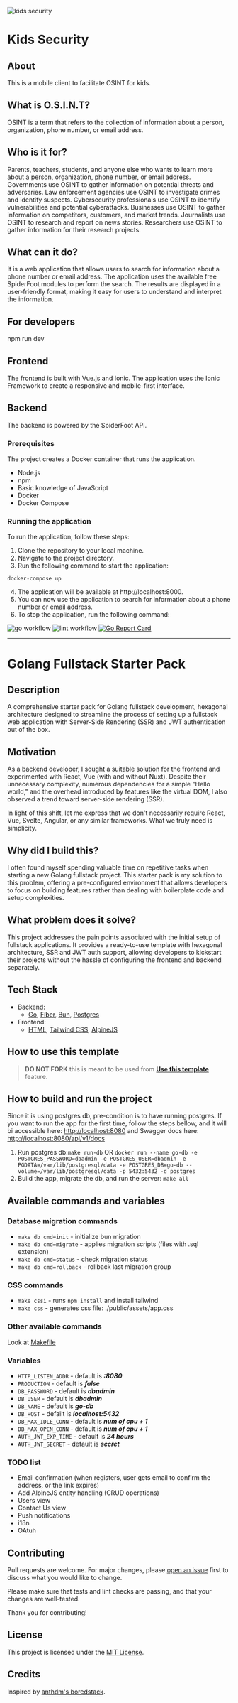 
![kids security](https://izdrail.com/logo.svg)
# Kids Security

## About
This is a mobile client to facilitate OSINT for kids.

## What is O.S.I.N.T?

OSINT is a term that refers to the collection of information about a person, organization, phone number, or email address.

## Who is it for?
Parents, teachers, students, and anyone else who wants to learn more about a person, organization, phone number, or email address.
Governments use OSINT to gather information on potential threats and adversaries.
Law enforcement agencies use OSINT to investigate crimes and identify suspects.
Cybersecurity professionals use OSINT to identify vulnerabilities and potential cyberattacks.
Businesses use OSINT to gather information on competitors, customers, and market trends.
Journalists use OSINT to research and report on news stories.
Researchers use OSINT to gather information for their research projects.


## What can it do?

It is a web application that allows users to search for information about a phone number or email address. 
The application uses the available free SpiderFoot modules to perform the search.
The results are displayed in a user-friendly format, making it easy for users to understand and interpret the information.

## For developers
npm run dev

## Frontend
The frontend is built with Vue.js and Ionic. 
The application uses the Ionic Framework to create a responsive and mobile-first interface.

## Backend
The backend is powered by the SpiderFoot API.


### Prerequisites
The project creates a Docker container that runs the application.
- Node.js
- npm
- Basic knowledge of JavaScript
- Docker
- Docker Compose

### Running the application
To run the application, follow these steps:

1. Clone the repository to your local machine.
2. Navigate to the project directory.
3. Run the following command to start the application:

```
docker-compose up
```

4. The application will be available at http://localhost:8000.
5. You can now use the application to search for information about a phone number or email address.
6. To stop the application, run the following command:



![go workflow](https://github.com/fmiskovic/go-starter/actions/workflows/go-ci.yml/badge.svg)
![lint workflow](https://github.com/fmiskovic/go-starter/actions/workflows/golangci-lint.yml/badge.svg)
[![Go Report Card](https://goreportcard.com/badge/github.com/fmiskovic/go-starter)](https://goreportcard.com/report/github.com/fmiskovic/go-starter)
___
# Golang Fullstack Starter Pack

## Description
A comprehensive starter pack for Golang fullstack development, hexagonal architecture designed to streamline the process of setting up a fullstack web application with Server-Side Rendering (SSR) and JWT authentication out of the box.

## Motivation
As a backend developer, I sought a suitable solution for the frontend and experimented with React, Vue (with and without Nuxt). Despite their unnecessary complexity, numerous dependencies for a simple "Hello world," and the overhead introduced by features like the virtual DOM, I also observed a trend toward server-side rendering (SSR).

In light of this shift, let me express that we don't necessarily require React, Vue, Svelte, Angular, or any similar frameworks. What we truly need is simplicity.

## Why did I build this?
I often found myself spending valuable time on repetitive tasks when starting a new Golang fullstack project. This starter pack is my solution to this problem, offering a pre-configured environment that allows developers to focus on building features rather than dealing with boilerplate code and setup complexities.

## What problem does it solve?
This project addresses the pain points associated with the initial setup of fullstack applications. It provides a ready-to-use template with hexagonal architecture, SSR and JWT auth support, allowing developers to kickstart their projects without the hassle of configuring the frontend and backend separately.

## Tech Stack
- Backend:
    - [Go](https://go.dev/), [Fiber](https://gofiber.io/), [Bun](https://bun.uptrace.dev/), [Postgres](https://www.postgresql.org/)
- Frontend:
    - [HTML](https://developer.mozilla.org/en-US/docs/Web/HTML), [Tailwind CSS](https://flowbite.com/), [AlpineJS](https://alpinejs.dev/)

## How to use this template
> **DO NOT FORK** this is meant to be used from **[Use this template](https://github.com/fmiskovic/go-starter/generate)** feature.

## How to build and run the project
Since it is using postgres db, pre-condition is to have running postgres.
If you want to run the app for the first time, follow the steps bellow, and it will bi accessible here: [http://localhost:8080](http://localhost:8080) and Swagger docs here: [http://localhost:8080/api/v1/docs](http://localhost:8080/api/v1/docs)

1) Run postgres db:```make run-db``` OR ```docker run --name go-db -e POSTGRES_PASSWORD=dbadmin -e POSTGRES_USER=dbadmin -e PGDATA=/var/lib/postgresql/data -e POSTGRES_DB=go-db --volume=/var/lib/postgresql/data -p 5432:5432 -d postgres```
2) Build the app, migrate the db, and run the server: ```make all```

## Available commands and variables

### Database migration commands
- `make db cmd=init` - initialize bun migration
- `make db cmd=migrate` - applies migration scripts (files with .sql extension)
- `make db cmd=status` - check migration status
- `make db cmd=rollback` - rollback last migration group

### CSS commands
- `make cssi` - runs `npm install` and install tailwind
- `make css` - generates css file: ./public/assets/app.css

### Other available commands
Look at [Makefile](https://github.com/fmiskovic/go-starter/blob/main/Makefile)

### Variables
- `HTTP_LISTEN_ADDR`  - default is ***:8080***
- `PRODUCTION` - default is ***false***
- `DB_PASSWORD` - default is ***dbadmin***
- `DB_USER` - default is ***dbadmin***
- `DB_NAME` - default is ***go-db***
- `DB_HOST` - defailt is ***localhost:5432***
- `DB_MAX_IDLE_CONN` - default is ***num of cpu + 1***
- `DB_MAX_OPEN_CONN` - default is ***num of cpu + 1***
- `AUTH_JWT_EXP_TIME` - default is ***24 hours***
- `AUTH_JWT_SECRET` - default is ***secret***

### TODO list
- Email confirmation (when registers, user gets email to confirm the address, or the link expires)
- Add AlpineJS entity handling (CRUD operations)
- Users view
- Contact Us view
- Push notifications
- i18n
- OAtuh

## Contributing

Pull requests are welcome. For major changes, please [open an issue](https://github.com/fmiskovic/go-starter/issues/new) first to discuss what you would like to change.

Please make sure that tests and lint checks are passing, and that your changes are well-tested.

Thank you for contributing!

## License
This project is licensed under the [MIT License](https://github.com/fmiskovic/go-starter/blob/main/LICENSE.md).

## Credits
Inspired by [anthdm's boredstack](https://github.com/anthdm/boredstack).


